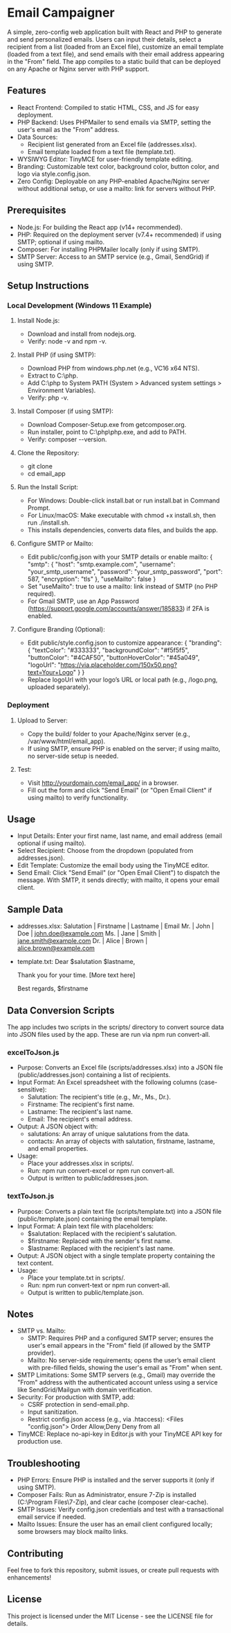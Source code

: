 # Email Campaigner

A simple, zero-config web application built with React and PHP to generate and send personalized emails. Users can input their details, select a recipient from a list (loaded from an Excel file), customize an email template (loaded from a text file), and send emails with their email address appearing in the "From" field. The app compiles to a static build that can be deployed on any Apache or Nginx server with PHP support.

## Features
- React Frontend: Compiled to static HTML, CSS, and JS for easy deployment.
- PHP Backend: Uses PHPMailer to send emails via SMTP, setting the user's email as the "From" address.
- Data Sources:
  - Recipient list generated from an Excel file (addresses.xlsx).
  - Email template loaded from a text file (template.txt).
- WYSIWYG Editor: TinyMCE for user-friendly template editing.
- Branding: Customizable text color, background color, button color, and logo via style.config.json.
- Zero Config: Deployable on any PHP-enabled Apache/Nginx server without additional setup, or use a mailto: link for servers without PHP.

## Prerequisites
- Node.js: For building the React app (v14+ recommended).
- PHP: Required on the deployment server (v7.4+ recommended) if using SMTP; optional if using mailto.
- Composer: For installing PHPMailer locally (only if using SMTP).
- SMTP Server: Access to an SMTP service (e.g., Gmail, SendGrid) if using SMTP.

## Setup Instructions

### Local Development (Windows 11 Example)
1. Install Node.js:
   - Download and install from nodejs.org.
   - Verify: node -v and npm -v.

2. Install PHP (if using SMTP):
   - Download PHP from windows.php.net (e.g., VC16 x64 NTS).
   - Extract to C:\php.
   - Add C:\php to System PATH (System > Advanced system settings > Environment Variables).
   - Verify: php -v.

3. Install Composer (if using SMTP):
   - Download Composer-Setup.exe from getcomposer.org.
   - Run installer, point to C:\php\php.exe, and add to PATH.
   - Verify: composer --version.

4. Clone the Repository:
   - git clone <repository-url>
   - cd email_app

5. Run the Install Script:
   - For Windows: Double-click install.bat or run install.bat in Command Prompt.
   - For Linux/macOS: Make executable with chmod +x install.sh, then run ./install.sh.
   - This installs dependencies, converts data files, and builds the app.

6. Configure SMTP or Mailto:
   - Edit public/config.json with your SMTP details or enable mailto:
     {
       "smtp": {
         "host": "smtp.example.com",
         "username": "your_smtp_username",
         "password": "your_smtp_password",
         "port": 587,
         "encryption": "tls"
       },
       "useMailto": false
     }
   - Set "useMailto": true to use a mailto: link instead of SMTP (no PHP required).
   - For Gmail SMTP, use an App Password (https://support.google.com/accounts/answer/185833) if 2FA is enabled.

7. Configure Branding (Optional):
   - Edit public/style.config.json to customize appearance:
     {
       "branding": {
         "textColor": "#333333",
         "backgroundColor": "#f5f5f5",
         "buttonColor": "#4CAF50",
         "buttonHoverColor": "#45a049",
         "logoUrl": "https://via.placeholder.com/150x50.png?text=Your+Logo"
       }
     }
   - Replace logoUrl with your logo’s URL or local path (e.g., /logo.png, uploaded separately).

### Deployment
1. Upload to Server:
   - Copy the build/ folder to your Apache/Nginx server (e.g., /var/www/html/email_app).
   - If using SMTP, ensure PHP is enabled on the server; if using mailto, no server-side setup is needed.

2. Test:
   - Visit http://yourdomain.com/email_app/ in a browser.
   - Fill out the form and click "Send Email" (or "Open Email Client" if using mailto) to verify functionality.

## Usage
- Input Details: Enter your first name, last name, and email address (email optional if using mailto).
- Select Recipient: Choose from the dropdown (populated from addresses.json).
- Edit Template: Customize the email body using the TinyMCE editor.
- Send Email: Click "Send Email" (or "Open Email Client") to dispatch the message. With SMTP, it sends directly; with mailto, it opens your email client.

## Sample Data
- addresses.xlsx:
  Salutation | Firstname | Lastname | Email
  Mr.        | John      | Doe      | john.doe@example.com
  Ms.        | Jane      | Smith    | jane.smith@example.com
  Dr.        | Alice     | Brown    | alice.brown@example.com
- template.txt:
  Dear $salutation $lastname,

  Thank you for your time. [More text here]

  Best regards,
  $firstname

## Data Conversion Scripts
The app includes two scripts in the scripts/ directory to convert source data into JSON files used by the app. These are run via npm run convert-all.

### excelToJson.js
- Purpose: Converts an Excel file (scripts/addresses.xlsx) into a JSON file (public/addresses.json) containing a list of recipients.
- Input Format: An Excel spreadsheet with the following columns (case-sensitive):
  - Salutation: The recipient's title (e.g., Mr., Ms., Dr.).
  - Firstname: The recipient's first name.
  - Lastname: The recipient's last name.
  - Email: The recipient's email address.
- Output: A JSON object with:
  - salutations: An array of unique salutations from the data.
  - contacts: An array of objects with salutation, firstname, lastname, and email properties.
- Usage:
  - Place your addresses.xlsx in scripts/.
  - Run: npm run convert-excel or npm run convert-all.
  - Output is written to public/addresses.json.

### textToJson.js
- Purpose: Converts a plain text file (scripts/template.txt) into a JSON file (public/template.json) containing the email template.
- Input Format: A plain text file with placeholders:
  - $salutation: Replaced with the recipient's salutation.
  - $firstname: Replaced with the sender's first name.
  - $lastname: Replaced with the recipient's last name.
- Output: A JSON object with a single template property containing the text content.
- Usage:
  - Place your template.txt in scripts/.
  - Run: npm run convert-text or npm run convert-all.
  - Output is written to public/template.json.

## Notes
- SMTP vs. Mailto:
  - SMTP: Requires PHP and a configured SMTP server; ensures the user's email appears in the "From" field (if allowed by the SMTP provider).
  - Mailto: No server-side requirements; opens the user’s email client with pre-filled fields, showing the user's email as "From" when sent.
- SMTP Limitations: Some SMTP servers (e.g., Gmail) may override the "From" address with the authenticated account unless using a service like SendGrid/Mailgun with domain verification.
- Security: For production with SMTP, add:
  - CSRF protection in send-email.php.
  - Input sanitization.
  - Restrict config.json access (e.g., via .htaccess):
    <Files "config.json">
        Order Allow,Deny
        Deny from all
    </Files>
- TinyMCE: Replace no-api-key in Editor.js with your TinyMCE API key for production use.

## Troubleshooting
- PHP Errors: Ensure PHP is installed and the server supports it (only if using SMTP).
- Composer Fails: Run as Administrator, ensure 7-Zip is installed (C:\Program Files\7-Zip\), and clear cache (composer clear-cache).
- SMTP Issues: Verify config.json credentials and test with a transactional email service if needed.
- Mailto Issues: Ensure the user has an email client configured locally; some browsers may block mailto links.

## Contributing
Feel free to fork this repository, submit issues, or create pull requests with enhancements!

## License
This project is licensed under the MIT License - see the LICENSE file for details.